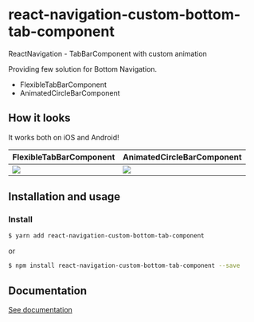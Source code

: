# react-navigation-custom-bottom-tab-component
ReactNavigation - TabBarComponent with custom animation

Providing few solution for Bottom Navigation.

* FlexibleTabBarComponent
* AnimatedCircleBarComponent

## How it looks

It works both on iOS and Android!

|FlexibleTabBarComponent|AnimatedCircleBarComponent|
|---------|--------------|
|![](https://thumbs.gfycat.com/AdorableCelebratedLemur.webp)|![](https://thumbs.gfycat.com/CoarseGrizzledHorsechestnutleafminer.webp)|



## Installation and usage

### Install

```bash
$ yarn add react-navigation-custom-bottom-tab-component
```

or 

```bash
$ npm install react-navigation-custom-bottom-tab-component --save
```

## Documentation

[See documentation](https://alimek.github.io/react-navigation-custom-bottom-tab-component/)
